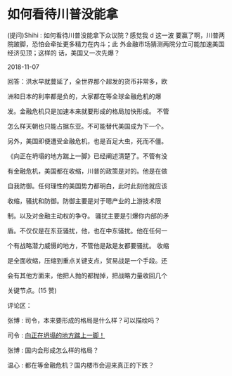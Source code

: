 # 如何看待川普没能拿

(提问)Shihi : 如何看待川普没能拿下众议院？感觉我 d 这一波 要赢了啊，川普两院跛脚，恐怕会牵扯更多精力在内斗；此 外金融市场猜测两院分立可能加速美国经济见顶；这样的 话，美国又一次先爆？

2018-11-07

回答：洪水早就蔓延了，全世界那个超发的货币非常多，欧

洲和日本的利率都是负的，大家都在等全球金融危机的爆

发。金融危机只是加速本来就要形成的格局加快形成。 不管

怎么样天朝也只能占据东亚。不可能替代美国成为下一个。

另外，美国即便遭受金融危机，也是百足大虫，死而不僵。

《向正在坍塌的地方踹上一脚》已经阐述清楚了。不管有没

有金融危机，美国都在收缩，川普的政策是对的。他是在做

自我防御。任何理性的美国势力都明白，此时此刻他就应该

收缩，骚扰和防御。防御主要是对于嗯产业的上游技术限

制。以及对金融主动权的争夺。 骚扰主要是引爆你内部的矛

盾。不仅仅是在东亚骚扰，他，也在中东骚扰。他在任何一

个有战略潜力威慑的地方，不管他是敌是友都要骚扰。 收缩

是全面收缩，压缩到重点关键支点，贸易战是一个手段。还

会有其他方面来，他把人抛的都抛掉，把战略力量收回几个

关键节点。(15 赞)

评论区：

张博 : 司令，本来要形成的格局是什么样？可以描绘吗？

司令 : [向正在坍塌的地方踹上一脚！](https://mp.weixin.qq.com/s/7shq1tbRB5eU7kZnrOajuQ)

张博 : 国内会形成怎么样的格局？

温心 : 都在等金融危机？国内楼市会迎来真正的下跌？